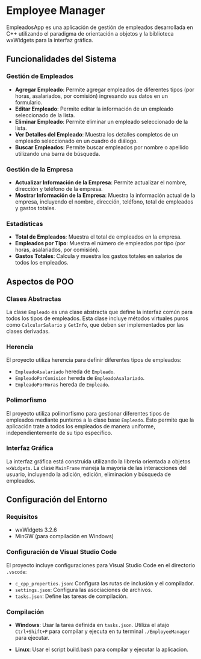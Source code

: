 # Employee Manager

EmpleadosApp es una aplicación de gestión de empleados desarrollada en C++ utilizando el paradigma de orientación a objetos y la biblioteca wxWidgets para la interfaz gráfica.

## Funcionalidades del Sistema

### Gestión de Empleados

- **Agregar Empleado**: Permite agregar empleados de diferentes tipos (por horas, asalariados, por comisión) ingresando sus datos en un formulario.
- **Editar Empleado**: Permite editar la información de un empleado seleccionado de la lista.
- **Eliminar Empleado**: Permite eliminar un empleado seleccionado de la lista.
- **Ver Detalles del Empleado**: Muestra los detalles completos de un empleado seleccionado en un cuadro de diálogo.
- **Buscar Empleados**: Permite buscar empleados por nombre o apellido utilizando una barra de búsqueda.

### Gestión de la Empresa

- **Actualizar Información de la Empresa**: Permite actualizar el nombre, dirección y teléfono de la empresa.
- **Mostrar Información de la Empresa**: Muestra la información actual de la empresa, incluyendo el nombre, dirección, teléfono, total de empleados y gastos totales.

### Estadísticas

- **Total de Empleados**: Muestra el total de empleados en la empresa.
- **Empleados por Tipo**: Muestra el número de empleados por tipo (por horas, asalariados, por comisión).
- **Gastos Totales**: Calcula y muestra los gastos totales en salarios de todos los empleados.

## Aspectos de POO

### Clases Abstractas

La clase `Empleado` es una clase abstracta que define la interfaz común para todos los tipos de empleados. Esta clase incluye métodos virtuales puros como `CalcularSalario` y `GetInfo`, que deben ser implementados por las clases derivadas.

### Herencia

El proyecto utiliza herencia para definir diferentes tipos de empleados:

- `EmpleadoAsalariado` hereda de `Empleado`.
- `EmpleadoPorComision` hereda de `EmpleadoAsalariado`.
- `EmpleadoPorHoras` hereda de `Empleado`.

### Polimorfismo

El proyecto utiliza polimorfismo para gestionar diferentes tipos de empleados mediante punteros a la clase base `Empleado`. Esto permite que la aplicación trate a todos los empleados de manera uniforme, independientemente de su tipo específico. 

### Interfaz Gráfica

La interfaz gráfica está construida utilizando la libreria orientada a objetos `wxWidgets`. La clase `MainFrame` maneja la mayoría de las interacciones del usuario, incluyendo la adición, edición, eliminación y búsqueda de empleados.

## Configuración del Entorno

### Requisitos

- wxWidgets 3.2.6
- MinGW (para compilación en Windows)

### Configuración de Visual Studio Code

El proyecto incluye configuraciones para Visual Studio Code en el directorio `.vscode`:

- `c_cpp_properties.json`: Configura las rutas de inclusión y el compilador.
- `settings.json`: Configura las asociaciones de archivos.
- `tasks.json`: Define las tareas de compilación.

### Compilación

- **Windows**: Usar la tarea definida en `tasks.json`. Utiliza el atajo `Ctrl+Shift+P` para compilar y ejecuta en tu terminal `./EmployeeManager` para ejecutar.

- **Linux**: Usar el script build.bash para compilar y ejecutar la aplicacion.
